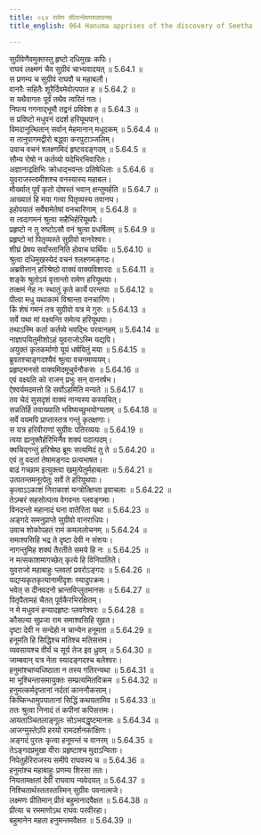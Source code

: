```yaml
---
title: ०६४ रामेण सीतान्वेषणश्लाघनम्
title_english: 064 Hanuma apprises of the discovery of Seetha

---
```

<div class="audioEmbed"  caption="श्रीराम-हरिसीताराममूर्ति-घनपाठिभ्यां वचनम्" src="https://archive.org/download/Ramayana-recitation-Sriram-harisItArAmamUrti-Ghanapaati-v2/Kanda_5/Kanda_5_SK-064-Hanuma_apprises_of_the_discovery_of_Seetha.mp3"></div>

  
सुग्रीवेणैवमुक्तस्तु हृष्टो दधिमुखः कपिः।  
राघवं लक्ष्मणं चैव सुग्रीवं चाभ्यवादयत् ॥ 5.64.1 ॥   
स प्रणम्य च सुग्रीवं राघवौ च महाबलौ।  
वानरैः सहितैः शूरैर्दिवमेवोत्पपात ह ॥ 5.64.2 ॥   
स यथैवागतः पूर्वं तथैव त्वरितं गतः।  
निपत्य गगनाद्भूमौ तद्वनं प्रविवेश ह ॥ 5.64.3 ॥   
स प्रविष्टो मधुवनं ददर्श हरियूथपान्।  
विमदानुत्थितान् सर्वान् मेहमानान् मधूदकम् ॥ 5.64.4 ॥   
स तानुपागमद्वीरो बद्ध्वा करपुटाञ्जलिम्।  
उवाच वचनं श्लक्ष्णमिदं हृष्टवदङ्गदम् ॥ 5.64.5 ॥   
सौम्य रोषो न कर्तव्यो यदेभिरभिवारितः।  
अज्ञानाद्रक्षिभिः क्रोधाद्भवन्तः प्रतिषेधिताः ॥ 5.64.6 ॥   
युवराजस्त्वमीशश्च वनस्यास्य महाबल।  
मौर्ख्यात् पूर्वं कृतो दोषस्तं भवान् क्षन्तुमर्हति ॥ 5.64.7 ॥   
आख्यातं हि मया गत्वा पितृव्यस्य तवानघ।  
इहोपयातं सर्वेषामेतेषां वनचारिणाम् ॥ 5.64.8 ॥   
स त्वदागमनं श्रुत्वा सहैभिर्हरियूथपैः।  
प्रहृष्टो न तु रुष्टोऽसौ वनं श्रुत्वा प्रधर्षितम् ॥ 5.64.9 ॥   
प्रहृष्टो मां पितृव्यस्ते सुग्रीवो वानरेश्वरः।  
शीघ्रं प्रेषय सर्वांस्तानिति होवाच पार्थिवः ॥ 5.64.10 ॥   
श्रुत्वा दधिमुखस्येदं वचनं श्लक्ष्णमङ्गदः।  
अब्रवीत्तान् हरिश्रेष्ठो वाक्यं वाक्यविशारदः ॥ 5.64.11 ॥   
शङ्के श्रुतोऽयं वृत्तान्तो रामेण हरियूथपाः।  
तत्क्षमं नेह नः स्थातुं कृते कार्ये परन्तपाः ॥ 5.64.12 ॥   
पीत्वा मधु यथाकामं विश्रान्ता वनचारिणः।  
किं शेषं गमनं तत्र सुग्रीवो यत्र मे गुरुः ॥ 5.64.13 ॥   
सर्वे यथा मां वक्ष्यन्ति समेत्य हरियूथपाः।  
तथाऽस्मि कर्ता कर्तव्ये भवद्भिः परवानहम् ॥ 5.64.14 ॥   
नाज्ञापयितुमीशोऽहं युवराजोऽस्मि यद्यपि।  
अयुक्तं कृतकर्माणो यूयं धर्षयितुं मया ॥ 5.64.15 ॥   
ब्रुवतश्चाङ्गदश्यैवं श्रुत्वा वचनमव्ययम्।  
प्रहृष्टमनसो वाक्यमिदमूचुर्वनौकसः ॥ 5.64.16 ॥   
एवं वक्ष्यति को राजन् प्रभुः सन् वानरर्षभ।  
ऐश्वर्यमदमत्तो हि सर्वोऽहमिति मन्यते ॥ 5.64.17 ॥   
तव चेदं सुसदृशं वाक्यं नान्यस्य कस्यचित्।  
सन्नतिर्हि तवाख्याति भविष्यच्छुभयोग्यताम् ॥ 5.64.18 ॥   
सर्वे वयमपि प्राप्तास्तत्र गन्तुं कृतक्षणाः।  
स यत्र हरिवीराणां सुग्रीवः पतिरव्ययः ॥ 5.64.19 ॥   
त्वया ह्यनुक्तैर्हरिभिर्नैव शक्यं पदात्पदम्।  
क्वचिद्गन्तुं हरिश्रेष्ठ ब्रूमः सत्यमिदं तु ते ॥ 5.64.20 ॥   
एवं तु वदतां तेषामङ्गदः प्रत्यभाषत।  
बाढं गच्छाम इत्युक्त्वा खमुत्पेतुर्महाबलाः ॥ 5.64.21 ॥   
उत्पतन्तमनूत्पेतुः सर्वे ते हरियूथपाः।  
कृत्वाऽऽकाशं निराकाशं यन्त्रोत्क्षिप्ता इवाचलाः ॥ 5.64.22 ॥   
तेऽम्बरं सहसोत्पत्य वेगवन्तः प्लवङ्गमाः।  
विनदन्तो महानादं घना वातेरिता यथा ॥ 5.64.23 ॥   
अङ्गदे समनुप्राप्ते सुग्रीवो वानराधिपः।  
उवाच शोकोपहतं रामं कमललोचनम् ॥ 5.64.24 ॥   
समाश्वसिहि भद्र ते दृष्टा देवी न संशयः।  
नागन्तुमिह शक्यं तैरतीते समये हि नः ॥ 5.64.25 ॥   
न मत्सकाशमागच्छेत् कृत्ये हि विनिपातिते।  
युवराजो महाबाहुः प्लवतां प्रवरोऽङ्गदः ॥ 5.64.26 ॥   
यद्यप्यकृतकृत्यानामीदृशः स्यादुपक्रमः।  
भवेत् स दीनवदनो भ्रान्तविप्लुतमानसः ॥ 5.64.27 ॥   
पितृपैतामहं चैतत् पूर्वकैरभिरक्षितम्।  
न मे मधुवनं हन्यादहृष्टः प्लवगेश्वरः ॥ 5.64.28 ॥   
कौसल्या सुप्रजा राम समाश्वसिहि सुव्रत।  
दृष्टा देवी न सन्देहो न चान्येन हनूमता ॥ 5.64.29 ॥   
हनूमति हि सिद्धिश्च मतिश्च मतिसत्तम।  
व्यवसायश्च वीर्यं च सूर्य तेज इव ध्रुवम् ॥ 5.64.30 ॥   
जाम्बवान् यत्र नेता स्यादङ्गदश्च बलेश्वरः।  
हनुमांश्चाप्यधिष्ठाता न तस्य गतिरन्यथा ॥ 5.64.31 ॥   
मा भूश्चिन्तासमायुक्तः सम्प्रत्यमितविक्रम ॥ 5.64.32 ॥   
हनुमत्कर्मदृप्तानां नर्दतां काननौकसाम्।  
किष्किन्धामुपयातानां सिद्धिं कथयतामिव ॥ 5.64.33 ॥   
ततः श्रुत्वा निनादं तं कपीनां कपिसत्तमः।  
आयताञ्चितलाङ्गूलः सोऽभवद्धृष्टमानसः ॥ 5.64.34 ॥   
आजग्मुस्तेऽपि हरयो रामदर्शनकांक्षिणः।  
अङ्गदं पुरतः कृत्वा हनूमन्तं च वानरम् ॥ 5.64.35 ॥   
तेऽङ्गदप्रमुखा वीराः प्रहृष्टाश्च मुदाऽन्विताः।  
निपेतुर्हरिराजस्य समीपे राघवस्य च ॥ 5.64.36 ॥   
हनुमांश्च महाबाहुः प्रणम्य शिरसा ततः।  
नियतामक्षतां देवीं राघवाय न्यवेदयत् ॥ 5.64.37 ॥   
निश्चितार्थस्ततस्तस्मिन् सुग्रीवः पवनात्मजे।  
लक्ष्मणः प्रीतिमान् प्रीतं बहुमानादवैक्षत ॥ 5.64.38 ॥   
प्रीत्या च रममाणोऽथ राघवः परवीरहा।  
बहुमानेन महता हनुमन्तमवैक्षत ॥ 5.64.39 ॥   